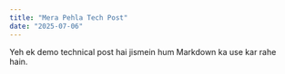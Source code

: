 ```yaml
---
title: "Mera Pehla Tech Post"
date: "2025-07-06"
---
```


Yeh ek demo technical post hai jismein hum Markdown ka use kar rahe hain.
